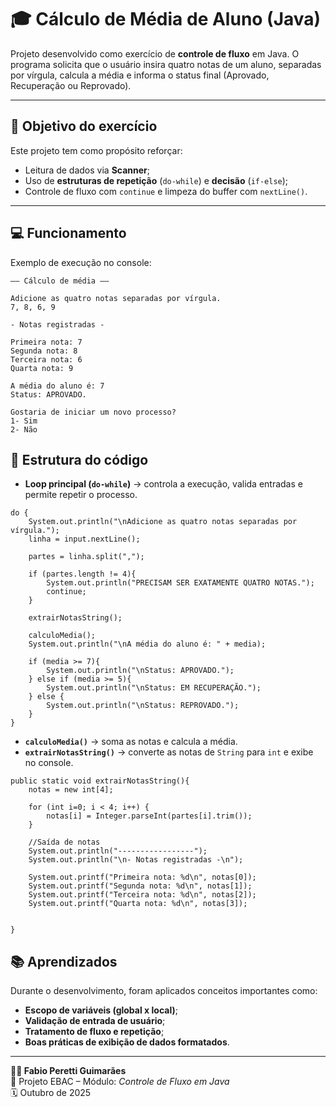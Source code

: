 # 🎓 Cálculo de Média de Aluno (Java)

Projeto desenvolvido como exercício de **controle de fluxo** em Java. O programa solicita que o usuário insira quatro notas de um aluno, separadas por vírgula, calcula a média e informa o status final (Aprovado, Recuperação ou Reprovado).

---

## 🧠 Objetivo do exercício
Este projeto tem como propósito reforçar:
- Leitura de dados via **Scanner**;
- Uso de **estruturas de repetição** (`do-while`) e **decisão** (`if-else`);
- Controle de fluxo com `continue` e limpeza do buffer com `nextLine()`.

---

## 💻 Funcionamento

Exemplo de execução no console:
````
–– Cálculo de média ––

Adicione as quatro notas separadas por vírgula.
7, 8, 6, 9

- Notas registradas -

Primeira nota: 7
Segunda nota: 8
Terceira nota: 6
Quarta nota: 9

A média do aluno é: 7
Status: APROVADO.

Gostaria de iniciar um novo processo?
1- Sim
2- Não
````

## 🧩 Estrutura do código

- **Loop principal (`do-while`)** → controla a execução, valida entradas e permite repetir o processo.

````
do {
    System.out.println("\nAdicione as quatro notas separadas por vírgula.");
    linha = input.nextLine();

    partes = linha.split(",");

    if (partes.length != 4){
        System.out.println("PRECISAM SER EXATAMENTE QUATRO NOTAS.");
        continue;
    }

    extrairNotasString();

    calculoMedia();
    System.out.println("\nA média do aluno é: " + media);

    if (media >= 7){
        System.out.println("\nStatus: APROVADO.");
    } else if (media >= 5){
        System.out.println("\nStatus: EM RECUPERAÇÃO.");
    } else {
        System.out.println("\nStatus: REPROVADO.");
    }
}
````
- **`calculoMedia()`** → soma as notas e calcula a média.  
- **`extrairNotasString()`** → converte as notas de `String` para `int` e exibe no console.
````
public static void extrairNotasString(){
    notas = new int[4];

    for (int i=0; i < 4; i++) {
        notas[i] = Integer.parseInt(partes[i].trim());
    }

    //Saída de notas
    System.out.println("-----------------");
    System.out.println("\n- Notas registradas -\n");

    System.out.printf("Primeira nota: %d\n", notas[0]);
    System.out.printf("Segunda nota: %d\n", notas[1]);
    System.out.printf("Terceira nota: %d\n", notas[2]);
    System.out.printf("Quarta nota: %d\n", notas[3]);


}
````


## 📚 Aprendizados
Durante o desenvolvimento, foram aplicados conceitos importantes como:
- **Escopo de variáveis (global x local)**;
- **Validação de entrada de usuário**;
- **Tratamento de fluxo e repetição**;
- **Boas práticas de exibição de dados formatados**.

---

**👨‍💻 Fabio Peretti Guimarães**  
📘 Projeto EBAC – Módulo: *Controle de Fluxo em Java*  
🗓️ Outubro de 2025